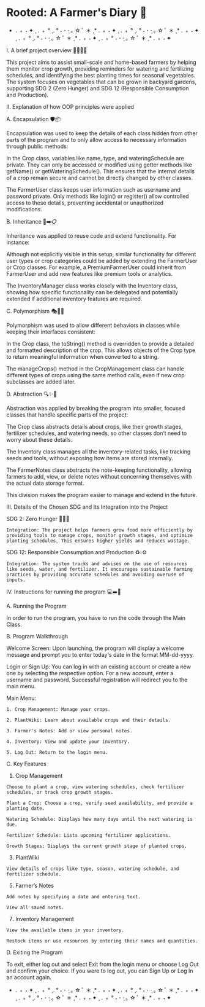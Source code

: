 # Rooted: A Farmer's Diary 🌱

* . ﹢ ˖ ✦ ¸ . ﹢ ° ¸. ° ˖ ･ ·̩ ｡ ☆ ﾟ ＊ ¸* . ﹢ ˖ ✦ ¸ . ﹢ ° ¸. ° ˖ ･ ·̩ ｡ ☆ ﾟ ＊ ¸* . ﹢ ˖ ✦ ¸ . ﹢ ° ¸. ° ˖ ･ ·̩ ｡ ☆ ﾟ ＊ ¸* . ﹢ ˖ ✦ ¸ . ﹢ ° ˖ ･ ·̩ ｡ ☆ ﾟ ＊ ¸* . ﹢ ˖ ✦

I. A brief project overview 🌱📖👩‍🌾

  This project aims to assist small-scale and home-based farmers by helping them monitor crop growth, providing reminders for watering and fertilizing schedules, and identifying the best planting times for seasonal vegetables. The system focuses on vegetables that can be grown in backyard gardens, supporting SDG 2 (Zero Hunger) and SDG 12 (Responsible Consumption and Production).

II. Explanation of how OOP principles were applied 
  
  A. Encapsulation 🛡️📦
  
  Encapsulation was used to keep the details of each class hidden from other parts of the program and to only allow access to necessary information through public methods:
  
  In the Crop class, variables like name, type, and wateringSchedule are private. They can only be accessed or modified using getter methods like getName() or getWateringSchedule(). This ensures that the internal details of a crop remain secure and cannot be directly changed by other classes.
  
  The FarmerUser class keeps user information such as username and password private. Only methods like login() or register() allow controlled access to these details, preventing accidental or unauthorized modifications.
  
  B. Inheritance 🧬➡️📋
  
  Inheritance was applied to reuse code and extend functionality. For instance:
  
  Although not explicitly visible in this setup, similar functionality for different user types or crop categories could be added by extending the FarmerUser or Crop classes. For example, a PremiumFarmerUser could inherit from FarmerUser and add new features like premium tools or analytics.
  
  The InventoryManager class works closely with the Inventory class, showing how specific functionality can be delegated and potentially extended if additional inventory features are required.
  
C. Polymorphism 🎭🔄🤹
  
  Polymorphism was used to allow different behaviors in classes while keeping their interfaces consistent:
  
  In the Crop class, the toString() method is overridden to provide a detailed and formatted description of the crop. This allows objects of the Crop type to return meaningful information when converted to a string.
  
  The manageCrops() method in the CropManagement class can handle different types of crops using the same method calls, even if new crop subclasses are added later.
  
D. Abstraction 🔍✨🧩
  
  Abstraction was applied by breaking the program into smaller, focused classes that handle specific parts of the project:
  
  The Crop class abstracts details about crops, like their growth stages, fertilizer schedules, and watering needs, so other classes don’t need to worry about these details.
  
  The Inventory class manages all the inventory-related tasks, like tracking seeds and tools, without exposing how items are stored internally.
  
  The FarmerNotes class abstracts the note-keeping functionality, allowing farmers to add, view, or delete notes without concerning themselves with the actual data storage format.
  
  This division makes the program easier to manage and extend in the future.
  
III. Details of the Chosen SDG and Its Integration into the Project
  
  SDG 2: Zero Hunger 🌾🥦🍅
  
    Integration: The project helps farmers grow food more efficiently by providing tools to manage crops, monitor growth stages, and optimize planting schedules. This ensures higher yields and reduces wastage.
  
  SDG 12: Responsible Consumption and Production ♻️💧⚙️
  
    Integration: The system tracks and advises on the use of resources like seeds, water, and fertilizer. It encourages sustainable farming practices by providing accurate schedules and avoiding overuse of inputs.

IV. Instructions for running the program 💻➡️📜

A. Running the Program

  In order to run the program, you have to run the code through the Main Class.

B. Program Walkthrough
  
  Welcome Screen: Upon launching, the program will display a welcome message and prompt you to enter today's date in the format MM-dd-yyyy.
 
  Login or Sign Up: You can log in with an existing account or create a new one by selecting the respective option. For a new account, enter a username and password. Successful registration will redirect you to the main menu.
  
  Main Menu:
  
    1. Crop Management: Manage your crops.
    
    2. PlantWiki: Learn about available crops and their details.
    
    3. Farmer's Notes: Add or view personal notes.
    
    4. Inventory: View and update your inventory.
    
    5. Log Out: Return to the login menu.


C. Key Features
  
  1. Crop Management

    Choose to plant a crop, view watering schedules, check fertilizer schedules, or track crop growth stages.

    Plant a Crop: Choose a crop, verify seed availability, and provide a planting date.
    
    Watering Schedule: Displays how many days until the next watering is due.
    
    Fertilizer Schedule: Lists upcoming fertilizer applications.
    
    Growth Stages: Displays the current growth stage of planted crops.
    
  3. PlantWiki

    View details of crops like type, season, watering schedule, and fertilizer schedule.
    
  5. Farmer’s Notes

    Add notes by specifying a date and entering text.
    
    View all saved notes.
    
  7. Inventory Management

    View the available items in your inventory.
    
    Restock items or use resources by entering their names and quantities.


D. Exiting the Program
  
  To exit, either log out and select Exit from the login menu or choose Log Out and confirm your choice. If you were to log out, you can Sign Up or Log In an account again.

* . ﹢ ˖ ✦ ¸ . ﹢ ° ¸. ° ˖ ･ ·̩ ｡ ☆ ﾟ ＊ ¸* . ﹢ ˖ ✦ ¸ . ﹢ ° ¸. ° ˖ ･ ·̩ ｡ ☆ ﾟ ＊ ¸* . ﹢ ˖ ✦ ¸ . ﹢ ° ¸. ° ˖ ･ ·̩ ｡ ☆ ﾟ ＊ ¸* . ﹢ ˖ ✦ ¸ . ﹢ ° ˖ ･ ·̩ ｡ ☆ ﾟ ＊ ¸* . ﹢ ˖ ✦


